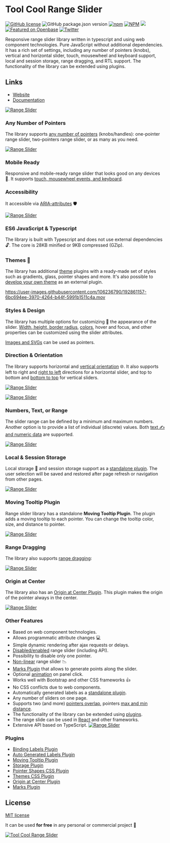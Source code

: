 # Tool Cool Range Slider

[![GitHub license](https://img.shields.io/github/license/toolcool-org/toolcool-range-slider)](https://github.com/toolcool-org/toolcool-range-slider/blob/main/LICENSE)
![GitHub package.json version](https://img.shields.io/github/package-json/v/toolcool-org/toolcool-range-slider)
[![npm](https://img.shields.io/npm/dw/toolcool-range-slider)](https://www.npmjs.com/package/toolcool-range-slider)
[![NPM](https://img.shields.io/badge/npm-range_slider-brightgreen)](https://www.npmjs.com/package/toolcool-range-slider)
[![](https://data.jsdelivr.com/v1/package/npm/toolcool-range-slider/badge)](https://www.jsdelivr.com/package/npm/toolcool-range-slider)
[![Featured on Openbase](https://badges.openbase.com/js/featured/toolcool-range-slider.svg?token=sUaswkA1YmMFk8F+JBWQZoWo4wGL7wZwyIaglD6kAlQ=)](https://openbase.com/js/toolcool-range-slider?utm_source=embedded&amp;utm_medium=badge&amp;utm_campaign=rate-badge)
[![Twitter](https://img.shields.io/twitter/url?style=social&url=https%3A%2F%2Fgithub.com%2Ftoolcool-org%2Ftoolcool-range-slider)](https://twitter.com/intent/tweet?text=Wow:&url=https%3A%2F%2Fgithub.com%2Ftoolcool-org%2Ftoolcool-range-slider)

Responsive range slider library written in typescript and using web component technologies. Pure JavaScript without additional dependencies. It has a rich set of settings, including any number of  pointers (knobs), vertical and horizontal slider, touch, mousewheel and keyboard support, local and session storage, range dragging, and RTL support. The functionality of the library can be extended using plugins.


## Links
- [Website](https://range-slider.toolcool.org/)
- [Documentation](https://range-slider.toolcool.org/pages/basic-usage.html)


[![Range Slider](https://github.com/toolcool-org/toolcool-range-slider/blob/main/docs/videos/range-slider-marks.gif?raw=true)](https://range-slider.toolcool.org/pages/moving-tooltip-plugin.html)

### Any Number of Pointers

The library supports [any number of pointers](https://range-slider.toolcool.org/pages/basic-usage.html) (knobs/handles): 
one-pointer range slider, two-pointers range slider, or as many as you need.

[![Range Slider](https://github.com/toolcool-org/toolcool-range-slider/blob/main/docs/videos/range-slider-1.gif?raw=true)](https://range-slider.toolcool.org/pages/basic-usage.html)


### Mobile Ready 
Responsive and mobile-ready range slider that looks good on any devices :iphone:. 
It supports [touch, mousewheel events, and keyboard](https://range-slider.toolcool.org/pages/touch-and-keyboard-support.html).


### Accessibility
It accessible via [ARIA-attributes](https://range-slider.toolcool.org/pages/accessibility.html) :shield:

[![Range Slider](https://github.com/toolcool-org/toolcool-range-slider/blob/main/docs/videos/range-slider-2.gif?raw=true)](https://range-slider.toolcool.org/pages/accessibility.html)

### ES6 JavaScript & Typescript
The library is built with Typescript and does not use external dependencies :unlock:. The core is 28KB minified or 9KB compressed (GZip).

### Themes :art:

The library has additional [theme](https://range-slider.toolcool.org/pages/themes.html) plugins with a ready-made set of styles such as gradients, glass, pointer shapes and more. It's also possible to [develop your own theme](https://range-slider.toolcool.org/pages/css-themes.html) as an external plugin.

https://user-images.githubusercontent.com/106236790/192861157-6bc694ee-3970-4264-b44f-5991b1511c4a.mov


### Styles & Design
The library has multiple options for customizing :wrench: the appearance of the slider.
[Width, height, border radius](https://range-slider.toolcool.org/pages/width-height-and-border-radius.html), [colors](https://range-slider.toolcool.org/pages/colors.html), hover and focus, and other properties can be customized using the slider attributes.

[Images and SVGs](https://range-slider.toolcool.org/pages/images-and-svgs-as-pointers.html) can be used as pointers.

### Direction & Orientation
The library supports horizontal and [vertical orientation](https://range-slider.toolcool.org/pages/vertical-slider.html) :globe_with_meridians:. It also supports left to right and [right to left](https://range-slider.toolcool.org/pages/right-to-left-support.html) directions for a horizontal slider, and top to bottom and [bottom to top](https://range-slider.toolcool.org/pages/vertical-slider.html) for vertical sliders.

[![Range Slider](https://github.com/toolcool-org/toolcool-range-slider/blob/main/docs/img/readme/1.png?raw=true)](https://range-slider.toolcool.org/pages/list-of-individual-values-and-text-data.html)

[![Range Slider](https://github.com/toolcool-org/toolcool-range-slider/blob/main/docs/videos/range-slider-4.gif?raw=true)](https://range-slider.toolcool.org/pages/vertical-slider.html)

### Numbers, Text, or Range

The slider range can be defined by a minimum and maximum numbers. Another option is to provide a list of individual (discrete) values. Both [text :writing_hand: and numeric data](https://range-slider.toolcool.org/pages/list-of-individual-values-and-text-data.html) are supported.

[![Range Slider](https://github.com/toolcool-org/toolcool-range-slider/blob/main/docs/img/readme/4.png?raw=true)](https://range-slider.toolcool.org/pages/list-of-individual-values-and-text-data.html)

### Local & Session Storage

Local storage :floppy_disk: and session storage support as a [standalone plugin](https://range-slider.toolcool.org/pages/storage.html). The user selection will be saved and restored after page refresh or navigation from other pages.

[![Range Slider](https://github.com/toolcool-org/toolcool-range-slider/blob/main/docs/img/readme/2.png?raw=true)](https://range-slider.toolcool.org/pages/storage.html)

### Moving Tooltip Plugin

Range slider library has a standalone **Moving Tooltip Plugin**. The plugin adds a moving tooltip to each pointer. You can change the tooltip color, size, and distance to pointer.

[![Range Slider](https://github.com/toolcool-org/toolcool-range-slider/blob/main/docs/videos/moving-tooltip.gif?raw=true)](https://range-slider.toolcool.org/pages/moving-tooltip-plugin.html)

### Range Dragging
The library also supports [range dragging](https://range-slider.toolcool.org/pages/range-dragging.html):

[![Range Slider](https://github.com/toolcool-org/toolcool-range-slider/blob/main/docs/videos/range-dragging.gif?raw=true)](https://range-slider.toolcool.org/pages/moving-tooltip-plugin.html)

### Origin at Center
The library also has an [Origin at Center Plugin](https://range-slider.toolcool.org/pages/origin-at-center-plugin.html). This plugin makes the origin of the pointer always in the center.

[![Range Slider](https://github.com/toolcool-org/toolcool-range-slider/blob/main/docs/videos/origin-at-center.gif?raw=true)](https://range-slider.toolcool.org/pages/origin-at-center-plugin.html)

### Other Features
- Based on web component technologies.
- Allows programmatic attribute changes :computer:
- Simple dynamic rendering after ajax requests or delays.
- [Disabled/enabled](https://range-slider.toolcool.org/pages/disabled.html) range slider (including API).
- Possibility to disable only one pointer.
- [Non-linear](https://range-slider.toolcool.org/pages/non-linear-step.html) range slider :chart_with_downwards_trend:
- [Marks Plugin](https://range-slider.toolcool.org/pages/marks-plugin.html) that allows to generate points along the slider.
- Optional [animation](https://range-slider.toolcool.org/pages/animation.html) on panel click.
- Works well with Bootstrap and other CSS frameworks :+1:
- No CSS conflicts due to web components.
- Automatically generated labels as a [standalone plugin](https://range-slider.toolcool.org/pages/auto-generated-labels.html).
- Any number of sliders on one page.
- Supports two (and more) [pointers overlap](https://range-slider.toolcool.org/pages/pointers-overlap.html), pointers [max and min distance](https://range-slider.toolcool.org/pages/max-and-min-pointers-distance.html).
- The functionality of the library can be extended using [plugins](https://range-slider.toolcool.org/pages/javascript-plugins.html).
- The range slide can be used in [React](https://range-slider.toolcool.org/pages/react-typescript.html) and other frameworks.
- Extensive API based on TypeScript.
[![Range Slider](https://github.com/toolcool-org/toolcool-range-slider/blob/main/docs/img/readme/3.png?raw=true)](https://range-slider.toolcool.org/pages/storage.html)


### Plugins
- [Binding Labels Plugin](https://range-slider.toolcool.org/pages/auto-binding-labels.html)
- [Auto Generated Labels Plugin](https://range-slider.toolcool.org/pages/auto-generated-labels.html)
- [Moving Tooltip Plugin](https://range-slider.toolcool.org/pages/moving-tooltip-plugin.html)
- [Storage Plugin](https://range-slider.toolcool.org/pages/storage.html)
- [Pointer Shapes CSS Plugin](https://range-slider.toolcool.org/pages/pointer-shapes.html)
- [Themes CSS Plugin](https://range-slider.toolcool.org/pages/themes.html)
- [Origin at Center Plugin](https://range-slider.toolcool.org/pages/origin-at-center-plugin.html)
- [Marks Plugin](https://range-slider.toolcool.org/pages/marks-plugin.html)

## License

[MIT license](https://github.com/toolcool-org/toolcool-range-slider/blob/main/LICENSE)

It can be used **for free** in any personal or commercial project :gift: 


[![Tool Cool Range Slider](https://github.com/toolcool-org/toolcool-range-slider/blob/main/examples/img/preview/toolcool-range-slider-preview-2.png?raw=true)](https://github.com/toolcool-org/toolcool-range-slider/blob/main/examples/3-styles.html)

